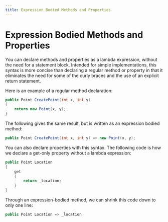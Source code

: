 ```yaml
---
title: Expression Bodied Methods and Properties
---
```


# Expression Bodied Methods and Properties

You can declare methods and properties as a lambda expression, without the need for a statement block. Intended for simple implementations, this syntax is more concise than declaring a regular method or property in that it eliminates the need for some of the curly braces and the use of an explicit return statement.

Here is an example of a regular method declaration:
```csharp
public Point CreatePoint(int x, int y)
{
    return new Point(x, y);
}
```

The following gives the same result, but is written as an expression bodied method:
```csharp
public Point CreatePoint(int x, int y) => new Point(x, y);
```

You can also declare properties with this syntax. The following code is how we declare a get-only property without a lambda expression:
```csharp
public Point Location
{
    get
    {
        return _location;
    }
}
```

Through an expression-bodied method, we can shrink this code down to only one line:
```csharp
public Point Location => _location
```
